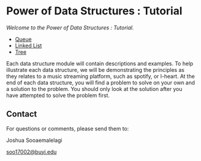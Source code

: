 # Power of Data Structures : Tutorial
*Welcome to the Power of Data Structures : Tutorial.*
- [Queue](1-Queue.md)
- [Linked List](2-Linked-List.md)
- [Tree](3-Tree.md)

Each data structure module will contain descriptions and examples. To help illustrate each data structure, we will be
demonstrating the principles as they relates to a music streaming platform, such as spotify, or I-heart. At the end of 
each data structure, you will find a problem to solve on your own and a solution to the problem. You should only look 
at the solution after you have attempted to solve the problem first.

## Contact

For questions or comments, please send them to:

Joshua Sooaemalelagi

soo17002@buyi.edu

